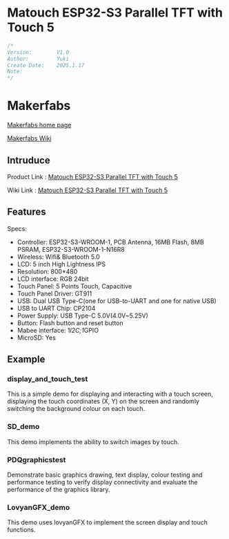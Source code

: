 # Matouch ESP32-S3 Parallel TFT with Touch 5
```c++
/*
Version:	    V1.0
Author:		    Yuki
Create Date:	2025.1.17
Note:
*/
```

# Makerfabs

[Makerfabs home page](https://www.makerfabs.com/)

[Makerfabs Wiki](https://wiki.makerfabs.com/)

## Intruduce

Product Link : [Matouch ESP32-S3 Parallel TFT with Touch 5]()

Wiki Link : [Matouch ESP32-S3 Parallel TFT with Touch 5](https://wiki.makerfabs.com/Matouch_ESP32-S3_Parallel%20_TFT_with_Touch_5%27%27.html)


## Features

Specs:
- Controller: ESP32-S3-WROOM-1, PCB Antenna, 16MB Flash, 8MB PSRAM, ESP32-S3-WROOM-1-N16R8
- Wireless: Wifi& Bluetooth 5.0
- LCD: 5 inch High Lightness IPS
- Resolution: 800*480
- LCD interface: RGB 24bit
- Touch Panel: 5 Points Touch, Capacitive
- Touch Panel Driver: GT911
- USB: Dual USB Type-C(one for USB-to-UART and one for native USB)
- USB to UART Chip: CP2104
- Power Supply: USB Type-C 5.0V(4.0V~5.25V)
- Button: Flash button and reset button
- Mabee interface: 1*I2C;1*GPIO
- MicroSD: Yes


## Example

### display_and_touch_test

This is a simple demo for displaying and interacting with a touch screen, displaying the touch coordinates (X, Y) on the screen and randomly switching the background colour on each touch.

### SD_demo

This demo implements the ability to switch images by touch.

### PDQgraphicstest

Demonstrate basic graphics drawing, text display, colour testing and performance testing to verify display connectivity and evaluate the performance of the graphics library.

### LovyanGFX_demo

This demo uses lovyanGFX to implement the screen display and touch functions.
